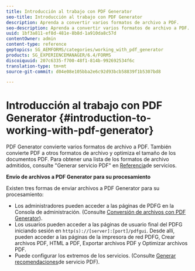 ```yaml
---
title: Introducción al trabajo con PDF Generator
seo-title: Introducción al trabajo con PDF Generator
description: Aprenda a convertir varios formatos de archivo a PDF.
seo-description: Aprenda a convertir varios formatos de archivo a PDF.
uuid: 1bf3a811-ef8d-481e-8b8d-1a910da8c57d
contentOwner: admin
content-type: reference
geptopics: SG_AEMFORMS/categories/working_with_pdf_generator
products: SG_EXPERIENCEMANAGER/6.4/FORMS
discoiquuid: 207c6335-f700-48f1-814b-992692534f6c
translation-type: tm+mt
source-git-commit: d04e08e105bba2e6c92d93bcb58839f1b5307bd8

---
```



# Introducción al trabajo con PDF Generator {#introduction-to-working-with-pdf-generator}

PDF Generator convierte varios formatos de archivo a PDF. También convierte PDF a otros formatos de archivo y optimiza el tamaño de los documentos PDF. Para obtener una lista de los formatos de archivo admitidos, consulte &quot;Generar servicio PDF&quot; en [Referencia](https://www.adobe.com/go/learn_aemforms_services_63)de servicios.

**Envío de archivos a PDF Generator para su procesamiento**

Existen tres formas de enviar archivos a PDF Generator para su procesamiento:

* Los administradores pueden acceder a las páginas de PDFG en la Consola de administración. (Consulte [Conversión de archivos con PDF Generator](/help/forms/using/admin-help/converting-files-using-pdf-generator.md)).
* Los usuarios pueden acceder a las páginas de usuario final del PDFG iniciando sesión en `http(s)://[server]:[port]/pdfgui`. Desde allí, pueden acceder a las páginas de la impresora de red PDFG, Crear archivos PDF, HTML a PDF, Exportar archivos PDF y Optimizar archivos PDF.
* Puede configurar los extremos de los servicios. (Consulte <!--Fix broken link Managing Endpoints and --> [Generar recomendaciones](/help/forms/using/admin-help/configuring-watched-folder-endpoints.md#generate-pdf-service-recommendations)de servicio PDF).


